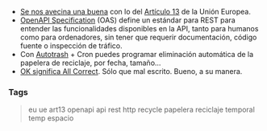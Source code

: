 * [Se nos avecina una buena](https://www.adslzone.net/2018/09/12/pe-aprueba-directiva-derechos-autor/) con lo del [Artículo 13](https://eur-lex.europa.eu/legal-content/ES/TXT/?uri=CELEX%3A52016PC0593) de la Unión Europea.
* [OpenAPI Specification](https://github.com/OAI/OpenAPI-Specification/blob/master/versions/3.0.1.md) (OAS) define un estándar para REST para entender las funcionalidades disponibles en la API, tanto para humanos como para ordenadores, sin tener que requerir documentación, código fuente o inspección de tráfico.
* Con [Autotrash](https://github.com/bneijt/autotrash) + Cron puedes programar eliminación automática de la papelera de reciclaje, por fecha, tamaño...
* [OK significa All Correct](https://youtu.be/1UnIDL-eHOs). Sólo que mal escrito. Bueno, a su manera.

### Tags
> eu ue art13 openapi api rest http recycle papelera reciclaje temporal temp espacio
